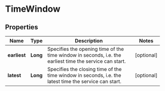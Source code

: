 # TimeWindow

## Properties
Name | Type | Description | Notes
------------ | ------------- | ------------- | -------------
**earliest** | **Long** | Specifies the opening time of the time window in seconds, i.e. the earliest time the service can start. |  [optional]
**latest** | **Long** | Specifies the closing time of the time window in seconds, i.e. the latest time the service can start. |  [optional]
